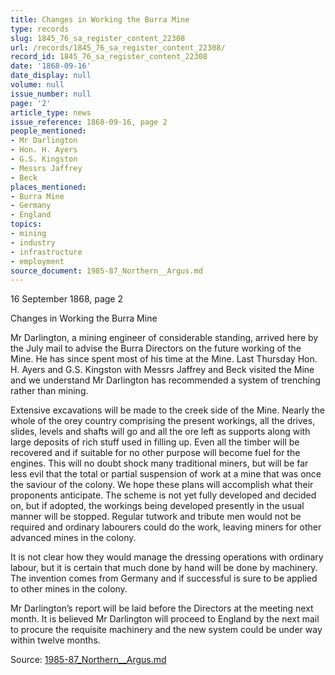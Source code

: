 ```yaml
---
title: Changes in Working the Burra Mine
type: records
slug: 1845_76_sa_register_content_22308
url: /records/1845_76_sa_register_content_22308/
record_id: 1845_76_sa_register_content_22308
date: '1868-09-16'
date_display: null
volume: null
issue_number: null
page: '2'
article_type: news
issue_reference: 1868-09-16, page 2
people_mentioned:
- Mr Darlington
- Hon. H. Ayers
- G.S. Kingston
- Messrs Jaffrey
- Beck
places_mentioned:
- Burra Mine
- Germany
- England
topics:
- mining
- industry
- infrastructure
- employment
source_document: 1985-87_Northern__Argus.md
---
```


16 September 1868, page 2

Changes in Working the Burra Mine

Mr Darlington, a mining engineer of considerable standing, arrived here by the July mail to advise the Burra Directors on the future working of the Mine.  He has since spent most of his time at the Mine.  Last Thursday Hon. H. Ayers and G.S. Kingston with Messrs Jaffrey and Beck visited the Mine and we understand Mr Darlington has recommended a system of trenching rather than mining.

Extensive excavations will be made to the creek side of the Mine.  Nearly the whole of the orey country comprising the present workings, all the drives, slides, levels and shafts will go and all the ore left as supports along with large deposits of rich stuff used in filling up.  Even all the timber will be recovered and if suitable for no other purpose will become fuel for the engines.  This will no doubt shock many traditional miners, but will be far less evil that the total or partial suspension of work at a mine that was once the saviour of the colony.  We hope these plans will accomplish what their proponents anticipate.  The scheme is not yet fully developed and decided on, but if adopted, the workings being developed presently in the usual manner will be stopped.  Regular tutwork and tribute men would not be required and ordinary labourers could do the work, leaving miners for other advanced mines in the colony.

It is not clear how they would manage the dressing operations with ordinary labour, but it is certain that much done by hand will be done by machinery.  The invention comes from Germany and if successful is sure to be applied to other mines in the colony.

Mr Darlington’s report will be laid before the Directors at the meeting next month.  It is believed Mr Darlington will proceed to England by the next mail to procure the requisite machinery and the new system could be under way within twelve months.

Source: [1985-87_Northern__Argus.md](/downloads/markdown/1985-87_Northern__Argus.md)
